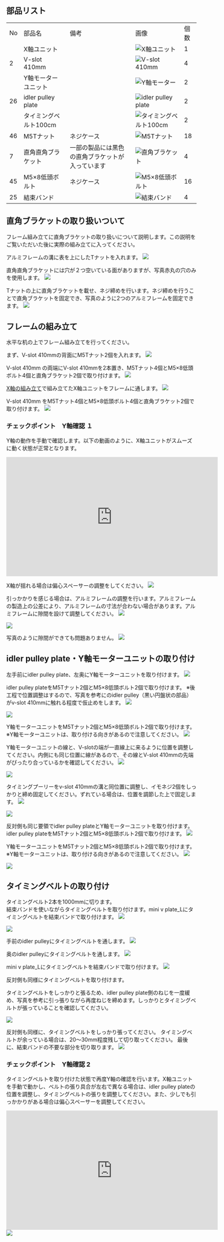 ## 部品リスト
<table class="packing-list">
<tbody>
<tr>
<td>No</td>
<td>部品名</td>
<td>備考</td>
<td class="packing-img">画像</td>
<td>個数</td>
</tr>
<tr>
<td></td>
<td>X軸ユニット</td>
<td></td>
<td><img src="./images/04/p4-1.jpg" alt="X軸ユニット"></td>
<td>1</td>
</tr>
<tr>
<td>2</td>
<td>V-slot 410mm</td>
<td></td>
<td><img src="./images/04/p4-2.jpg" alt="V-slot 410mm"></td>
<td>4</td>
</tr>
<tr>
<td></td>
<td>Y軸モーターユニット</td>
<td></td>
<td><img src="./images/04/p4-3.jpg" alt="Y軸モーター"></td>
<td>2</td>
</tr>
<tr>
<td>26</td>
<td>idler pulley plate</td>
<td></td>
<td><img src="./images/04/p4-4.jpg" alt="idler pulley plate"></td>
<td>2</td>
</tr>
<tr>
<td></td>
<td>タイミングベルト100cm</td>
<td></td>
<td><img src="./images/04/p4-5.jpg" alt="タイミングベルト100cm"></td>
<td>2</td>
</tr>
<tr>
<td>46</td>
<td>M5Tナット</td>
<td>ネジケース</td>
<td><img src="./images/04/p4-6.jpg" alt="M5Tナット"></td>
<td>18</td>
</tr>
<tr>
<td>7</td>
<td>直角直角ブラケット</td>
<td>一部の製品には黒色の直角ブラケットが入っています</td>
<td><img src="./images/04/p4-11.jpg" alt="直角ブラケット"></td>
<td>4</td>
</tr>
<tr>
<td>45</td>
<td>M5&times;8低頭ボルト</td>
<td>ネジケース</td>
<td><img src="./images/04/p4-8.jpg" alt="M5&times;8低頭ボルト"></td>
<td>16</td>
</tr>
<tr>
<td>25</td>
<td>結束バンド</td>
<td></td>
<td><img src="./images/04/p4-10.jpg" alt="結束バンド"></td>
<td>4</td>
</tr>
</tbody>
</table>

## 直角ブラケットの取り扱いついて
フレーム組み立てに直角ブラケットの取り扱いについて説明します。この説明をご覧いただいた後に実際の組み立てに入ってください。

アルミフレームの溝に表を上にしたTナットを入れます。
<img src="./images/04/mini-300mm_04_32.jpg">

直角直角ブラケットには穴が２つ空いている面がありますが、写真赤丸の穴のみを使用します。
<img src="./images/04/mini-300mm_04_31.jpg">

Tナットの上に直角ブラケットを載せ、ネジ締めを行います。ネジ締めを行うことで直角ブラケットを固定でき、写真のように2つのアルミフレームを固定できます。
<img src="./images/04/mini-300mm_04_34.jpg">

## フレームの組み立て
水平な机の上でフレーム組み立てを行ってください。

まず、V-slot 410mmの背面にM5Tナット2個を入れます。
<img src="./images/04/mini-300mm_04_01.jpg">

V-slot 410mm の両端にV-slot 410mmを2本置き、M5Tナット4個とM5&times;8低頭ボルト4個と直角ブラケット2個で取り付けます。
<img src="./images/04/mini-300mm_04_37.jpg">

<a href="/manual/fabool-laser-mini-300-230-motor-unit-assembly/">X軸の組み立て</a>で組み立てたX軸ユニットをフレームに通します。
<img src="./images/04/mini-300mm_04_38.jpg">

V-slot 410mm をM5Tナット4個とM5&times;8低頭ボルト4個と直角ブラケット2個で取り付けます。
<img src="./images/04/mini-300mm_04_39.jpg">

### チェックポイント　Y軸確認 １
Y軸の動作を手動で確認します。以下の動画のように、X軸ユニットがスムーズに動く状態が正常となります。

<div class="iframe-content">
<iframe width="560" height="315" src="https://www.youtube.com/embed/3kBx3myEY30" frameborder="0" allow="accelerometer; autoplay; encrypted-media; gyroscope; picture-in-picture" allowfullscreen></iframe>
</div>

X軸が揺れる場合は偏心スペーサーの調整をしてください。
<img src="./images/04/mini-300mm_04_40.jpg">

引っかかりを感じる場合は、アルミフレームの調整を行います。アルミフレームの製造上の公差により、アルミフレームの寸法が合わない場合があります。アルミフレームに隙間を設けて調整してください。
<img src="./images/04/mini-300mm_04_59.jpg">

<img src="./images/04/mini-300mm_04_60.jpg">

写真のように隙間ができても問題ありません。
<img src="./images/04/mini-300mm_04_41.jpg">

## idler pulley plate・Y軸モーターユニットの取り付け
左手前にidler pulley plate、左奥にY軸モーターユニットを取り付けます。
<img src="./images/04/mini-300mm_04_61.jpg">

idler pulley plateをM5Tナット2個とM5&times;8低頭ボルト2個で取り付けます。
※後工程で位置調整はするので、写真を参考にのidler pulley（黒い円盤状の部品）がv-slot 410mmに触れる程度で仮止めをします。
<img src="./images/04/mini-300mm_04_43.jpg">

<img src="./images/04/mini-300mm_04_44.jpg">

Y軸モーターユニットをM5Tナット2個とM5&times;8低頭ボルト2個で取り付けます。  
※Y軸モーターユニットは、取り付ける向きがあるので注意してください。
<img src="./images/04/mini-300mm_04_45.jpg">

Y軸モーターユニットの線と、V-slotの端が一直線上に来るように位置を調整してください。内側にも同じ位置に線があるので、その線とV-slot 410mmの先端がぴったり合っているかを確認してください。
<img src="./images/04/mini-300mm_04_46.jpg">

<img src="./images/04/mini-300mm_04_68.jpg">

タイミングプーリーをv-slot 410mmの溝と同位置に調整し、イモネジ2個をしっかりと締め固定してください。ずれている場合は、位置を調節した上で固定します。
<img src="./images/04/mini-300mm_04_47.jpg">

<img src="./images/04/mini-300mm_04_48.jpg">


反対側も同じ要領でidler pulley plateとY軸モーターユニットを取り付けます。
idler pulley plateをM5Tナット2個とM5&times;8低頭ボルト2個で取り付けます。
<img src="./images/04/mini-300mm_04_50.jpg">

Y軸モーターユニットをM5Tナット2個とM5&times;8低頭ボルト2個で取り付けます。  
※Y軸モーターユニットは、取り付ける向きがあるので注意してください。
<img src="./images/04/mini-300mm_04_51.jpg">

<img src="./images/04/mini-300mm_04_52.jpg">

## タイミングベルトの取り付け
タイミングベルト2本を1000mmに切ります。  
結束バンドを使いながらタイミングベルトを取り付けます。mini v plate_Lにタイミングベルトを結束バンドで取り付けます。
<img src="./images/04/mini-300mm_04_63.jpg">

<img src="./images/04/mini-300mm_04_64.jpg">

手前のidler pulleyにタイミングベルトを通します。
<img src="./images/04/mini-300mm_04_65.jpg">

奥のidler pulleyにタイミングベルトを通します。
<img src="./images/04/mini-300mm_04_66.jpg">

mini v plate_Lにタイミングベルトを結束バンドで取り付けます。
<img src="./images/04/mini-300mm_04_67.jpg">

反対側も同様にタイミングベルトを取り付けます。

タイミングベルトをしっかりと張るため、idler pulley plate側のねじを一度緩め、写真を参考に引っ張りながら再度ねじを締めます。しっかりとタイミングベルトが張っていることを確認してください。

<img src="./images/04/mini-300mm_04_57.jpg">

反対側も同様に、タイミングベルトをしっかり張ってください。
タイミングベルトが余っている場合は、20〜30mm程度残して切り取ってください。
最後に、結束バンドの不要な部分を切り取ります。
<img src="./images/04/mini-300mm_04_58.jpg">

### チェックポイント　Y軸確認 2
タイミングベルトを取り付けた状態で再度Y軸の確認を行います。X軸ユニットを手動で動かし、ベルトの張り具合が左右で異なる場合は、idler pulley plateの位置を調整し、タイミングベルトの張りを調整してください。また、少しでも引っかかりがある場合は偏心スペーサーを調整してください。

<div class="iframe-content">
<iframe width="560" height="315" src="https://www.youtube.com/embed/xU4jr6fL4cA" frameborder="0" allow="accelerometer; autoplay; encrypted-media; gyroscope; picture-in-picture" allowfullscreen></iframe>
</div>

<img src="./images/04/mini-300mm_04_40.jpg">
